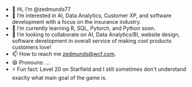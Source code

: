 - 👋 Hi, I’m @zedmunds77
- 👀 I’m interested in AI, Data Analytics, Customer XP, and software development with a focus on the insurance industry.
- 🌱 I’m currently learning R, SQL, Pytorch, and Python soon.
- 💞️ I’m looking to collaborate on AI, Data Analytics/BI, website design, software development in overall service of making cool products customers love!
- 📫 How to reach me zedmunds@wcf.com.
- 😄 Pronouns: ...
- ⚡ Fun fact: Level 20 on Starfield and I still sometimes don't understand exaclty what main goal of the game is.

<!---
zedmunds77/zedmunds77 is a ✨ special ✨ repository because its `README.md` (this file) appears on your GitHub profile.
You can click the Preview link to take a look at your changes.
--->
